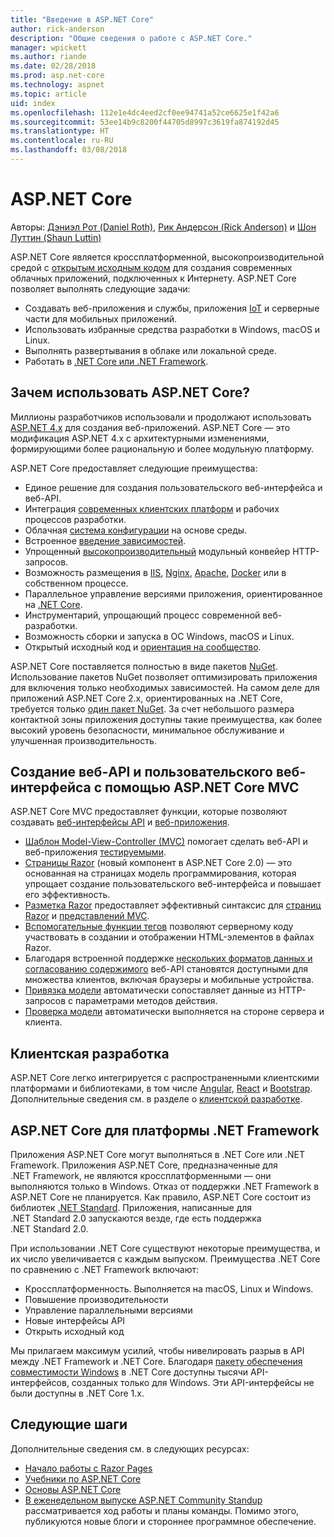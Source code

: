 ```yaml
---
title: "Введение в ASP.NET Core"
author: rick-anderson
description: "Общие сведения о работе с ASP.NET Core."
manager: wpickett
ms.author: riande
ms.date: 02/28/2018
ms.prod: asp.net-core
ms.technology: aspnet
ms.topic: article
uid: index
ms.openlocfilehash: 112e1e4dc4eed2cf0ee94741a52ce6625e1f42a6
ms.sourcegitcommit: 53ee14b9c8200f44705d8997c3619fa874192d45
ms.translationtype: HT
ms.contentlocale: ru-RU
ms.lasthandoff: 03/08/2018
---
```

# <a name="aspnet-core"></a>ASP.NET Core

Авторы: [Дэниэл Рот (Daniel Roth)](https://github.com/danroth27), [Рик Андерсон (Rick Anderson)](https://twitter.com/RickAndMSFT) и [Шон Луттин (Shaun Luttin)](https://twitter.com/dicshaunary)

ASP.NET Core является кроссплатформенной, высокопроизводительной средой с [открытым исходным кодом](https://github.com/aspnet/home) для создания современных облачных приложений, подключенных к Интернету. ASP.NET Core позволяет выполнять следующие задачи:

* Создавать веб-приложения и службы, приложения [IoT](https://www.microsoft.com/internet-of-things/) и серверные части для мобильных приложений.
* Использовать избранные средства разработки в Windows, macOS и Linux.
* Выполнять развертывания в облаке или локальной среде.
* Работать в [.NET Core или .NET Framework](https://docs.microsoft.com/dotnet/articles/standard/choosing-core-framework-server).

## <a name="why-use-aspnet-core"></a>Зачем использовать ASP.NET Core?

Миллионы разработчиков использовали и продолжают использовать [ASP.NET 4.x](https://docs.microsoft.com/aspnet/overview) для создания веб-приложений. ASP.NET Core — это модификация ASP.NET 4.x с архитектурными изменениями, формирующими более рациональную и более модульную платформу.

ASP.NET Core предоставляет следующие преимущества:

* Единое решение для создания пользовательского веб-интерфейса и веб-API.
* Интеграция [современных клиентских платформ](xref:client-side/index) и рабочих процессов разработки.
* Облачная [система конфигурации](xref:fundamentals/configuration/index) на основе среды.
* Встроенное [введение зависимостей](xref:fundamentals/dependency-injection).
* Упрощенный [высокопроизводительный](https://github.com/aspnet/benchmarks) модульный конвейер HTTP-запросов.
* Возможность размещения в [IIS](xref:host-and-deploy/iis/index), [Nginx](xref:host-and-deploy/linux-nginx), [Apache](xref:host-and-deploy/linux-apache), [Docker](xref:host-and-deploy/docker/index) или в собственном процессе.
* Параллельное управление версиями приложения, ориентированное на [.NET Core](https://docs.microsoft.com/dotnet/articles/standard/choosing-core-framework-server).
* Инструментарий, упрощающий процесс современной веб-разработки.
* Возможность сборки и запуска в ОС Windows, macOS и Linux.
* Открытый исходный код и [ориентация на сообщество](https://live.asp.net/).

ASP.NET Core поставляется полностью в виде пакетов [NuGet](https://www.nuget.org/). Использование пакетов NuGet позволяет оптимизировать приложения для включения только необходимых зависимостей. На самом деле для приложений ASP.NET Core 2.x, ориентированных на .NET Core, требуется только [один пакет NuGet](xref:fundamentals/metapackage). За счет небольшого размера контактной зоны приложения доступны такие преимущества, как более высокий уровень безопасности, минимальное обслуживание и улучшенная производительность.

## <a name="build-web-apis-and-web-ui-using-aspnet-core-mvc"></a>Создание веб-API и пользовательского веб-интерфейса с помощью ASP.NET Core MVC

ASP.NET Core MVC предоставляет функции, которые позволяют создавать [веб-интерфейсы API](xref:tutorials/index#build-web-apis) и [веб-приложения](xref:tutorials/index#build-web-apps).

* [Шаблон Model-View-Controller (MVC)](xref:mvc/overview) помогает сделать веб-API и веб-приложения [тестируемыми](testing/index.md).
* [Страницы Razor](xref:mvc/razor-pages/index) (новый компонент в ASP.NET Core 2.0) — это основанная на страницах модель программирования, которая упрощает создание пользовательского веб-интерфейса и повышает его эффективность.
* [Разметка Razor](xref:mvc/views/razor) предоставляет эффективный синтаксис для [страниц Razor](xref:mvc/razor-pages/index) и [представлений MVC](xref:mvc/views/overview).
* [Вспомогательные функции тегов](xref:mvc/views/tag-helpers/intro) позволяют серверному коду участвовать в создании и отображении HTML-элементов в файлах Razor.
* Благодаря встроенной поддержке [нескольких форматов данных и согласованию содержимого](mvc/models/formatting.md) веб-API становятся доступными для множества клиентов, включая браузеры и мобильные устройства.
* [Привязка модели](xref:mvc/models/model-binding) автоматически сопоставляет данные из HTTP-запросов с параметрами методов действия.
* [Проверка модели](xref:mvc/models/validation) автоматически выполняется на стороне сервера и клиента.

## <a name="client-side-development"></a>Клиентская разработка

ASP.NET Core легко интегрируется с распространенными клиентскими платформами и библиотеками, в том числе [Angular](xref:spa/angular), [React](xref:spa/react) и [Bootstrap](xref:client-side/bootstrap). Дополнительные сведения см. в разделе о [клиентской разработке](xref:client-side/index).

## <a name="aspnet-core-targeting-net-framework"></a>ASP.NET Core для платформы .NET Framework

Приложения ASP.NET Core могут выполняться в .NET Core или .NET Framework. Приложения ASP.NET Core, предназначенные для .NET Framework, не являются кроссплатформенными &mdash; они выполняются только в Windows. Отказ от поддержки .NET Framework в ASP.NET Core не планируется. Как правило, ASP.NET Core состоит из библиотек [.NET Standard](/dotnet/standard/net-standard). Приложения, написанные для .NET Standard 2.0 запускаются везде, где есть поддержка .NET Standard 2.0.

При использовании .NET Core существуют некоторые преимущества, и их число увеличивается с каждым выпуском. Преимущества .NET Core по сравнению с .NET Framework включают:

* Кроссплатформенность. Выполняется на macOS, Linux и Windows.
* Повышение производительности
* Управление параллельными версиями
* Новые интерфейсы API
* Открыть исходный код

Мы прилагаем максимум усилий, чтобы нивелировать разрыв в API между .NET Framework и .NET Core. Благодаря [пакету обеспечения совместимости Windows](/dotnet/core/porting/windows-compat-pack) в .NET Core доступны тысячи API-интерфейсов, созданных только для Windows. Эти API-интерфейсы не были доступны в .NET Core 1.x.

## <a name="next-steps"></a>Следующие шаги

Дополнительные сведения см. в следующих ресурсах:

* [Начало работы с Razor Pages](xref:tutorials/razor-pages/razor-pages-start)
* [Учебники по ASP.NET Core](xref:tutorials/index)
* [Основы ASP.NET Core](xref:fundamentals/index)
* [В еженедельном выпуске ASP.NET Community Standup](https://live.asp.net/) рассматривается ход работы и планы команды. Помимо этого, публикуются новые блоги и стороннее программное обеспечение.
